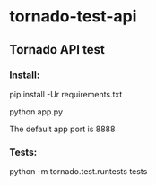 # tornado-test-api

## Tornado API test

### Install:
pip install -Ur requirements.txt

python app.py

The default app port is 8888

### Tests:
python -m tornado.test.runtests tests
